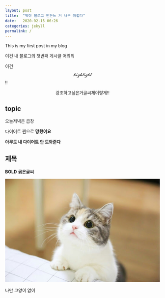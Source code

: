 ```yaml
---
layout: post
title:  "뭐야 블로그 만든느 거 너무 어렵다"
date:   2020-02-15 06:26
categories: jekyll
permalink: /
---
```


This is my first post in my blog

이건 내 블로그의 첫번째 게시글
어려워

이건  $$\mathcal{highlight}$$ !!

$$\mathcal{강조하고 싶은 거 글씨체 이렇게!!}$$


## topic ##

오늘저녁은 곱창

다이어트 찐으로 **망했어요**

**아무도 내 다이어트 안 도와준다**

## 제목 ##

**BOLD**
**굵은글씨**

![cat](/image/cat.jpg)

나만 고양이 없어
